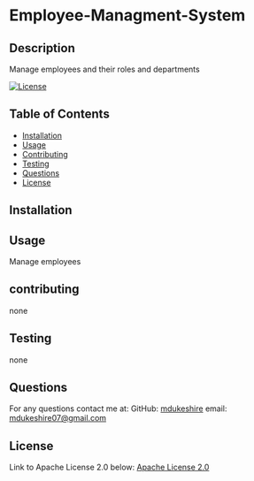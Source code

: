 # Employee-Managment-System
  

## Description
Manage employees and their roles and departments

[![License](https://img.shields.io/badge/License-Apache_2.0-blue.svg)](https://opensource.org/licenses/Apache-2.0)

## Table of Contents
- [Installation](#installation)
- [Usage](#usage)
- [Contributing](#contributing)
- [Testing](#testing)
- [Questions](#questions)
- [License](#license)

## Installation


## Usage
Manage employees

## contributing
none

## Testing
none

## Questions
  For any questions contact me at:
  GitHub: [mdukeshire](https://github.com/mdukeshire)
  email: mdukeshire07@gmail.com

## License
Link to Apache License 2.0 below:
[Apache License 2.0](https://opensource.org/licenses/Apache-2.0)
